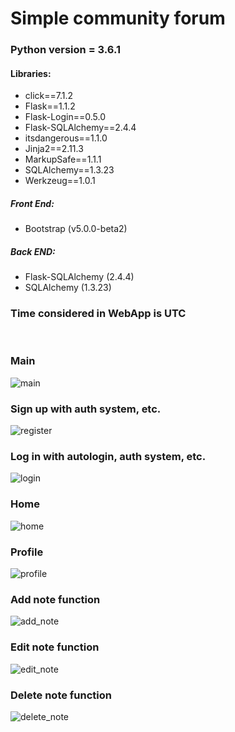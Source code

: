 # Simple community forum
 
### Python version = 3.6.1

#### Libraries:
 - click==7.1.2
 - Flask==1.1.2
 - Flask-Login==0.5.0
 - Flask-SQLAlchemy==2.4.4
 - itsdangerous==1.1.0
 - Jinja2==2.11.3
 - MarkupSafe==1.1.1
 - SQLAlchemy==1.3.23
 - Werkzeug==1.0.1

##### Front End:
 - Bootstrap (v5.0.0-beta2)
##### Back END:
 - Flask-SQLAlchemy (2.4.4)
 - SQLAlchemy (1.3.23)

### Time considered in WebApp is UTC

<br>

### Main

![main](https://user-images.githubusercontent.com/61479966/116272687-690cd300-a781-11eb-98e1-6f71ba863b8f.png)

### Sign up with auth system, etc.

![register](https://user-images.githubusercontent.com/61479966/116272285-14695800-a781-11eb-8c11-dbb57cf46049.png)

### Log in with autologin, auth system, etc.

![login](https://user-images.githubusercontent.com/61479966/116272892-95c0ea80-a781-11eb-843b-7b5b7ba3940e.png)

### Home

![home](https://user-images.githubusercontent.com/61479966/116274792-45e32300-a783-11eb-8dc8-1e9cc08349b2.png)

### Profile

![profile](https://user-images.githubusercontent.com/61479966/116273410-01a35300-a782-11eb-92ba-99b5d03c2cab.png)

### Add note function

![add_note](https://user-images.githubusercontent.com/61479966/116275799-36b0a500-a784-11eb-8811-9d585def83c8.png)

### Edit note function

![edit_note](https://user-images.githubusercontent.com/61479966/116276232-9eff8680-a784-11eb-8af0-f7b32dd72ab2.png)

### Delete note function

![delete_note](https://user-images.githubusercontent.com/61479966/116277046-62805a80-a785-11eb-9c53-4822e0b44282.png)
